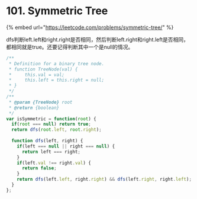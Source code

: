 # 101. Symmetric Tree

{% embed url="https://leetcode.com/problems/symmetric-tree/" %}

dfs判断left.left和right.right是否相同，然后判断left.right和right.left是否相同，都相同就是true。还要记得判断其中一个是null的情况。

```javascript
/**
 * Definition for a binary tree node.
 * function TreeNode(val) {
 *     this.val = val;
 *     this.left = this.right = null;
 * }
 */
/**
 * @param {TreeNode} root
 * @return {boolean}
 */
var isSymmetric = function(root) {
  if(root === null) return true;
  return dfs(root.left, root.right);
  
  function dfs(left, right) {
    if(left === null || right === null) {
      return left === right;
    }
    if(left.val !== right.val) {
      return false;
    }
    return dfs(left.left, right.right) && dfs(left.right, right.left);
  }
};
```

